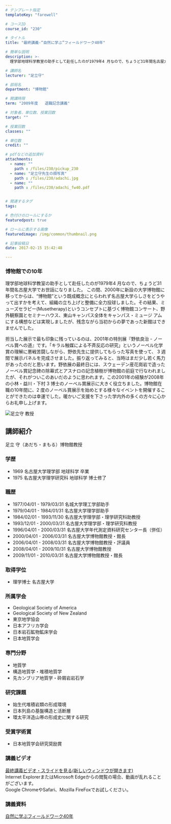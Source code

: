 ```yaml
---
# テンプレート指定
templateKey: "farewell"

# コースID
course_id: "230"

# タイトル
title: "最終講義-“自然に学ぶ”フィールドワーク40年"

# 簡単な説明
description: >-
  理学部地球科学教室の助手として赴任したのが1979年4 月なので、ちょうど31年間名古屋大学でお世話になりました。 この間、2000年に新設の大学博物館に移ってからは、&ldquo;博物館&rdq...

# 講師名
lecturer: "足立守"

# 部局名
department: "博物館"

# 開講時限
term: "2009年度	退職記念講義"

# 対象者、単位数、授業回数
target: ""

# 授業回数
classes: ""

# 単位数
credit: ""

# pdfなどの追加資料
attachments: 
  - name: "" 
    path : /files/230/pickup_230
  - name: "足立守先生の顔写真" 
    path : /files/230/adachi.jpg
  - name: "" 
    path : /files/230/adachi_fw40.pdf


# 関連するタグ
tags:

# 色付けのロールにするか
featuredpost: true

# ロールに表示する画像
featuredimage: /img/common/thumbnail.png

# 記事投稿日
date: 2017-02-15 15:42:48

---
```

### 博物館での10年 

理学部地球科学教室の助手として赴任したのが1979年4 月なので、ちょうど31年間名古屋大学でお世話になりました。 この間、2000年に新設の大学博物館に移ってからは、&ldquo;博物館&rdquo;という既成概念にとらわれず名古屋大学らしさをどうやって出すかを考えて、組織の立ち上げと整備に全力投球しました。その結果、ミューズセラピー(Musetherapy)というコンセプトに基づく博物館コンサート、野外観察園とセミナーハウス、東山キャンパス全体をキャンパス・ミュージ アムにする構想などは実現しましたが、残念ながら当初からの夢であった新館はできませんでした。

担当した展示で最も印象に残っているのは、2001年の特別展『野依良治 - ノーベル賞への道』です。「キラル触媒による不斉反応の研究」というノーベル化学賞の理解に悪戦苦闘しながら、野依先生に提供してもらった写真を使って、 3 週 間で展示パネルを完成させました。振り返ってみると、当時はまだ少し若く馬力があったのだと思います。野依展の最終日には、スウェーデン産花崗岩で造ったノーベル賞記念碑の除幕式とアスナロの記念植樹が博物館の前庭で行なわれましたが、それがついこのあいだのように思われます。この2001年の経験が2008年の小林・益川・下村 3 博士のノーベル賞展示に大きく役立ちました。博物館在職の10年間に、2 度のノーベル賞展示を始めとする様々なイベントを開催することができたのは幸運でした。暖かいご支援を下さった学内外の多くの方々に心からお礼申し上げます。

![足立守 教授](/files/230/adachi.jpg) 
## 講師紹介

足立 守（あだち・まもる）博物館教授 

### 学歴

  * 1969 名古屋大学理学部 地球科学 卒業
  * 1975 名古屋大学理学研究科 地球科学 博士修了

### 職歴

  * 1977/04/01 - 1979/03/31 名城大学理工学部助手
  * 1979/04/01 - 1984/01/31 名古屋大学理学部助手
  * 1984/02/01 - 1993/11/30 名古屋大学理学部・理学研究科助教授
  * 1993/12/01 - 2000/03/31 名古屋大学理学部・理学研究科教授
  * 1996/04/01 - 2000/03/31 名古屋大学年代測定資料研究センター長（併任）
  * 2000/04/01 - 2006/03/31 名古屋大学博物館教授・館長
  * 2006/04/01 - 2008/03/31 名古屋大学博物館教授・評議員
  * 2008/04/01 - 2009/10/31 名古屋大学博物館教授
  * 2009/11/01 - 2010/03/31 名古屋大学博物館教授・館長

### 取得学位

  * 理学博士 名古屋大学

### 所属学会

  * Geological Society of America
  * Geological Society of New Zealand
  * 東京地学協会
  * 日本アフリカ学会
  * 日本岩石鉱物鉱床学会
  * 日本地質学会

### 専門分野

  * 地質学
  * 構造地質学・堆積地質学
  * 先カンブリア地質学・砕屑岩岩石学

### 研究課題

  * 始生代堆積岩類の形成環境
  * 日本列島の基盤構造と活断層
  * 環太平洋造山帯の形成史に関する研究

### 受賞学術賞

  * 日本地質学会研究奨励賞
### 講義ビデオ

[最終講義ビデオ・スライドを見る(新しいウィンドウが開きます)](http://nuvideo.media.nagoya-u.ac.jp/embed/91e03e4702c29980977ea814f5ebba99a9cc68e7)  
Internet ExplorerまたはMicrosoft Edgeからの閲覧の場合、動画が乱れることがございます。  
Google ChromeやSafari、Mozilla FireFoxでお試しください。 

### 講義資料


[自然に学ぶフィールドワーク40年](/files/230/adachi_fw40.pdf) 
